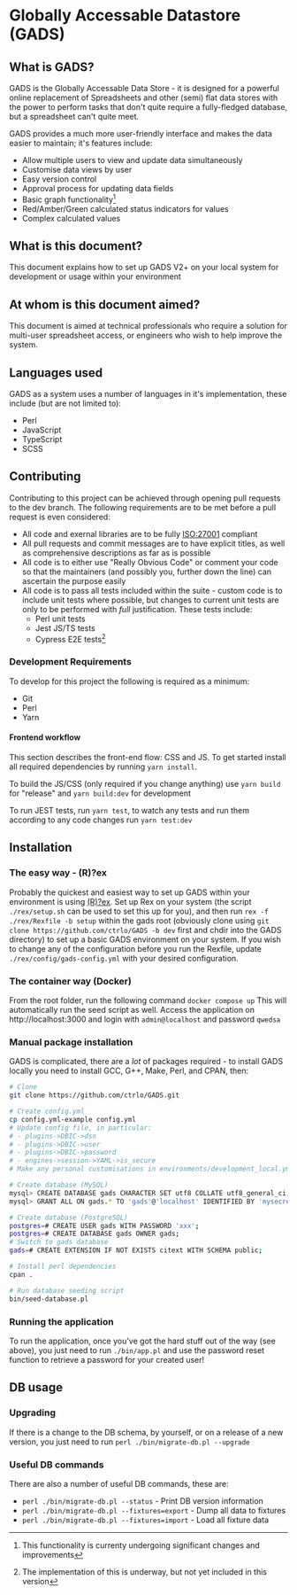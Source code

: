 # Globally Accessable Datastore (GADS)

## What is GADS?

GADS is the Globally Accessable Data Store - it is designed for a powerful online replacement of Spreadsheets and other (semi) flat data stores with the power to perform tasks that don't quite require a fully-fledged database, but a spreadsheet can't quite meet.

GADS provides a much more user-friendly interface and makes the data easier to maintain; it's features include:

- Allow multiple users to view and update data simultaneously
- Customise data views by user
- Easy version control
- Approval process for updating data fields
- Basic graph functionality[^1]
- Red/Amber/Green calculated status indicators for values
- Complex calculated values

## What is this document?

This document explains how to set up GADS V2+ on your local system for development or usage within your environment

## At whom is this document aimed?

This document is aimed at technical professionals who require a solution for multi-user spreadsheet access, or engineers who wish to help improve the system.

## Languages used

GADS as a system uses a number of languages in it's implementation, these include (but are not limited to):

- Perl
- JavaScript
- TypeScript
- SCSS

## Contributing

Contributing to this project can be achieved through opening pull requests to the dev branch. The following requirements are to be met before a pull request is even considered:

- All code and exernal libraries are to be fully [ISO:27001](https://www.iso.org/standard/27001) compliant
- All pull requests and commit messages are to have explicit titles, as well as comprehensive descriptions as far as is possible
- All code is to either use "Really Obvious Code" or comment your code so that the maintainers (and possibly you, further down the line) can ascertain the purpose easily
- All code is to pass all tests included within the suite - custom code is to include unit tests where possible, but changes to current unit tests are only to be performed with _full_ justification. These tests include:
  - Perl unit tests
  - Jest JS/TS tests
  - Cypress E2E tests[^2]

### Development Requirements

To develop for this project the following is required as a minimum:

- Git
- Perl
- Yarn

#### Frontend workflow

This section describes the front-end flow: CSS and JS.
To get started install all required dependencies by running `yarn install`.

To build the JS/CSS (only required if you change anything) use `yarn build` for "release" and `yarn build:dev` for development

To run JEST tests, run `yarn test`, to watch any tests and run them according to any code changes run `yarn test:dev`

## Installation

### The easy way - (R)?ex

Probably the quickest and easiest way to set up GADS within your environment is using [(R)?ex](http://rexify.org). Set up Rex on your system (the script `./rex/setup.sh` can be used to set this up for you), and then run `rex -f ./rex/Rexfile -b setup` within the gads root (obviously clone using `git clone https://github.com/ctrlo/GADS -b dev` first and chdir into the GADS directory) to set up a basic GADS environment on your system. If you wish to change any of the configuration before you run the Rexfile, update `./rex/config/gads-config.yml` with your desired configuration.

### The container way (Docker)

From the root folder, run the following command `docker compose up`
This will automatically run the seed script as well.
Access the application on http://localhost:3000 and login with `admin@localhost` and password `qwedsa`

### Manual package installation

GADS is complicated, there are a _lot_ of packages required - to install GADS locally you need to install GCC, G++, Make, Perl, and CPAN, then:

```bash
# Clone
git clone https://github.com/ctrlo/GADS.git

# Create config.yml
cp config.yml-example config.yml
# Update config file, in particular:
# - plugins->DBIC->dsn
# - plugins->DBIC->user
# - plugins->DBIC->password
# - engines->session->YAML->is_secure
# Make any personal customisations in environments/development_local.yml

# Create database (MySQL)
mysql> CREATE DATABASE gads CHARACTER SET utf8 COLLATE utf8_general_ci;
mysql> GRANT ALL ON gads.* TO 'gads'@'localhost' IDENTIFIED BY 'mysecret';

# Create database (PostgreSQL)
postgres=# CREATE USER gads WITH PASSWORD 'xxx';
postgres=# CREATE DATABASE gads OWNER gads;
# Switch to gads database
gads=# CREATE EXTENSION IF NOT EXISTS citext WITH SCHEMA public;

# Install perl dependencies
cpan .

# Run database seeding script
bin/seed-database.pl
```

### Running the application

To run the application, once you've got the hard stuff out of the way (see above), you just need to run `./bin/app.pl` and use the password reset function to retrieve a password for your created user!

## DB usage

### Upgrading

If there is a change to the DB schema, by yourself, or on a release of a new version, you just need to run `perl ./bin/migrate-db.pl --upgrade`

### Useful DB commands

There are also a number of useful DB commands, these are:

- `perl ./bin/migrate-db.pl --status` - Print DB version information
- `perl ./bin/migrate-db.pl --fixtures=export` - Dump all data to fixtures
- `perl ./bin/migrate-db.pl --fixtures=import` - Load all fixture data

[^1]: This functionality is currenty undergoing significant changes and improvements

[^2]: The implementation of this is underway, but not yet included in this version
